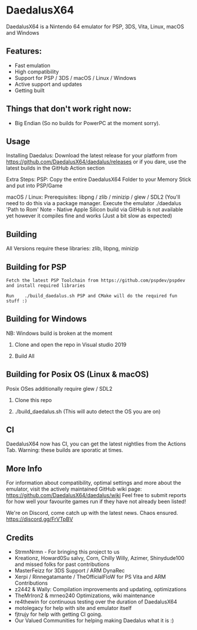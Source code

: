 # DaedalusX64
 
DaedalusX64 is a Nintendo 64 emulator for PSP, 3DS, Vita, Linux, macOS and Windows
 
## Features:
 
- Fast emulation
- High compatibility
- Support for PSP / 3DS / macOS / Linux / Windows
- Active support and updates
- Getting built

## Things that don't work right now:
- Big Endian (So no builds for PowerPC at the moment sorry).
 
## Usage
 
Installing Daedalus:
Download the latest release for your platform from https://github.com/DaedalusX64/daedalus/releases or if you dare, use the latest builds in the GitHub Action section

Extra Steps:
PSP: Copy the entire DaedalusX64 Folder to your Memory Stick and put into PSP/Game

macOS / Linux:
 Prerequisites: libpng / zlib / minizip / glew / SDL2 (You'll need to do this via a package manager.
 Execute the emulator ./daedalus 'Path to Rom' 
Note - Native Apple Silicon build via GitHub is not available yet however it compiles fine and works (Just a bit slow as expected)
## Building
All Versions require these libraries: zlib, libpng, minizip
 ## Building for PSP
    Fetch the latest PSP Toolchain from https://github.com/pspdev/pspdev and install required libraries
    
    Run    ./build_daedalus.sh PSP and CMake will do the required fun stuff :)

## Building for Windows 

NB: Windows build is broken at the moment 

1) Clone and open the repo in Visual studio 2019

2) Build All

## Building for Posix OS (Linux & macOS)
Posix OSes additionally require glew / SDL2

1) Clone this repo 

2) ./build_daedalus.sh (This will auto detect the OS you are on)
 
 ## CI
 DaedalusX64 now has CI, you can get the latest nightlies from the Actions Tab.
 Warning: these builds are sporatic at times.

## More Info
 
For information about compatibility, optimal settings and more about the emulator, visit the actively maintained GitHub wiki page: https://github.com/DaedalusX64/daedalus/wiki Feel free to submit reports for how well your favourite games run if they have not already been listed!
 
We're on Discord, come catch up with the latest news. Chaos ensured. https://discord.gg/FrVTpBV
 
## Credits
- StrmnNrmn - For bringing this project to us
- Kreationz, Howard0Su salvy, Corn, Chilly Willy, Azimer, Shinydude100 and missed folks for past contributions
- MasterFeizz for 3DS Support / ARM DynaRec
- Xerpi / Rinnegatamante / TheOfficialFloW for PS Vita and ARM Contributions
- z2442 & Wally: Compilation improvements and updating, optimizations
- TheMrIron2 & mrneo240 Optimizations, wiki maintenance
- re4thewin for continuous testing over the duration of DaedalusX64
- motolegacy for help with site and emulator itself
- fjtrujy for help with getting CI going.
- Our Valued Communities for helping making Daedalus what it is :)
